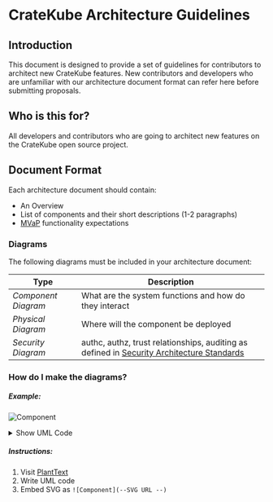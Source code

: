 # CrateKube Architecture Guidelines


## Introduction
This document is designed to provide a set of guidelines for contributors to architect new CrateKube features.  New 
contributors and developers who are unfamiliar with our architecture document format can refer here before submitting proposals.

## Who is this for?
All developers and contributors who are going to architect new features on the CrateKube open source project.

## Document Format
Each architecture document should contain:

- An Overview
- List of components and their short descriptions (1-2 paragraphs)
- [MVaP](https://www.toptal.com/designers/product-design/minimum-valuable-product) functionality expectations

### Diagrams

The following diagrams must be included in your architecture document:
 
| Type | Description |
|---|---|
| _Component Diagram_ | What are the system functions and how do they interact |
| _Physical Diagram_ | Where will the component be deployed |
| _Security Diagram_ | authc, authz, trust relationships, auditing as defined in [Security Architecture Standards](./Security%20Architecture%20Standards.md) |

### How do I make the diagrams?


##### Example:
![Component](https://www.plantuml.com/plantuml/svg/ZP4z3y8W48PtVyMbpaHc1rCTs5pis30WlHZI3mn7QupnlmisKLeJzPRZuytplWSvUULytpOBUDLPwLgT4BAzqSuIki5eX5qMhcw9x5bbcsZOKG8iEHU2yrHu_mdVPZFqbAlaY1LYAZeWsTvf99cSfsvlky9R5nV5bJosSpieE_GNwsf6eqvEyyVTzz53HCOsd--n1krGUQHLXGt6Rhh1raZ_uUQn0YzEWXHQe4P8ZbqLFl01)

<details><summary>Show UML Code</summary>
<p>
  
```
@startuml
    package "Microservice B"   {
       [microservice-b]  #00FF00
    }
    package "Microservice A" {
        [microservice-a] #00FFFF
        [Resources]
    }
    package "Storage System" {
        [network-storage]
    }

       
    [microservice-a] --> [microservice-b] : creates/deletes/invokes
    [microservice-a] --> [network-storage] : Stores State

   @enduml
```
</p>
</details>

##### Instructions:

1. Visit [PlantText](https://www.planttext.com/)
2. Write UML code
3. Embed SVG as `![Component](--SVG URL --)`
